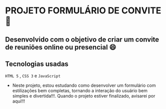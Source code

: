 # PROJETO FORMULÁRIO DE CONVITE :rocket:

## Desenvolvido com o objetivo de criar um convite de reuniões online ou presencial :smile:

## Tecnologias usadas

`HTML 5` , `CSS 3` e `JavaScript`

- Neste projeto, estou estudando como desenvolver um formulário com estilizações bem completas, tornando a interação do usuário bem simples e divertida!!!. Quando o projeto estiver finalizado, avisarei por aqui!!!